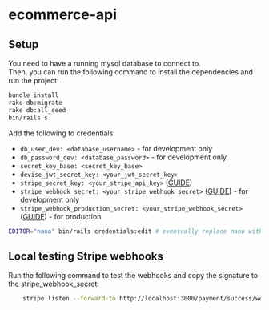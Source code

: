 # ecommerce-api



## Setup
You need to have a running mysql database to connect to. <br/>
Then, you can run the following command to install the dependencies and run the project:
``` bash
bundle install
rake db:migrate
rake db:all_seed
bin/rails s
```

Add the following to credentials:
- ```db_user_dev: <database_username>``` - for development only
- ```db_password_dev: <database_password>``` - for development only
- ```secret_key_base: <secret_key_base>```
- ```devise_jwt_secret_key: <your_jwt_secret_key>```
- ```stripe_secret_key: <your_stripe_api_key>``` ([GUIDE](https://stripe.com/docs/keys))
- ```stripe_webhook_secret: <your_stripe_webhook_secret>``` ([GUIDE](https://stripe.com/docs/webhooks/signatures)) - for development only
- ```stripe_webhook_production_secret: <your_stripe_webhook_secret>``` ([GUIDE](https://stripe.com/docs/webhooks/signatures)) - for production

```bash
EDITOR="nano" bin/rails credentials:edit # eventually replace nano with your favorite editor
```
## Local testing Stripe webhooks
Run the following command to test the webhooks and copy the signature to the stripe_webhook_secret:
```bash
    stripe listen --forward-to http://localhost:3000/payment/success/webhook
```